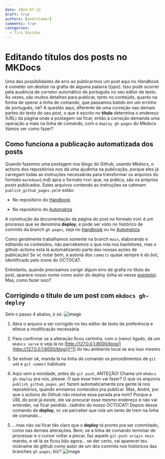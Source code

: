 ```yaml
---
date: 2024-07-12
draft: true
authors: [andrelamor]
comments: true
categories:
  - Tira Dúvidas
---
```


# Editando títulos dos posts no MKDocs

Uma das possibilidades de erro ao publicarmos um post aqui no _Handbook_ é cometer um deslize na grafia de alguma palavra (_typo_). Isso pode ocorrer pela ausência de corretor automático de português no seu editor de texto. Às vezes, são muitos detalhes para publicar, tanto no conteúdo, quanto na forma de operar a linha de comando, que passamos batido em um errinho de português, né? A questão aqui, diferente de uma correção nas demais partes do texto do seu post, o que é escrito no **título** determina o endereço (URL) da página onde a postagem vai ficar, então a correção demanda uma operação a mais na linha de comando, com o `deploy gh-pages` do Mkdocs. Vamos ver como fazer?

<!-- more -->

## Como funciona a publicação automatizada dos posts

Quando fazemos uma postagem nos blogs do Github, usando Mkdocs, o actions dos repositórios nos dá uma ajudinha na publicação, porque eles já carregam todas as instruções necessárias para transformar os arquivos do formato `markdown`(.md) apra o formato `html` que, na prática, são os próprios _posts_ publicados. Estes arquivos contendo as instruções se cahmam `publish_github_pages.yml`e estão:

- No repositório do [Handbook](https://github.com/automatiza-mg/handbook/blob/main/.github/workflows/publish_github_pages.yml)

- No repositório do [Automatiza](https://github.com/automatiza-mg/automatizacoes/blob/main/.github/workflows/publish_github_pages.yml)

A construção da documentação da página do post no formato `html` é um processo que se denomina **deploy**, e pode ser visto no histórico de commits da branch `gh-pages`, seja no [Handbook](https://github.com/automatiza-mg/handbook/commits/gh-pages/) ou no [Automatiza](https://github.com/automatiza-mg/automatizacoes/commits/gh-pages/).

Como geralmente trabalhamos somente na branch `main`, elaborando e editando os conteúdos, não percebemos o que rola nos bastidores, mas o github-actions está lá automatizando parte das nossas ações de publicação! Se vc notar bem, a autoria dos `commits` quase sempre é do _bot_, identificado pelo ícone do OCTOCAT. 

Entretanto, quando precisamos corigir algum erro de grafia no título do post, aparece nosso nome como autor do deploy (olha só nesse [exemplo](https://github.com/automatiza-mg/automatizacoes/commit/f2705a153703fbdd4b75ca0ab548c2d9a43f3771)). Mas, como fazer isso?  

## Corrigindo o título de um post com `mkdocs gh-deploy`

Sem o passo 4 abaixo, ó só: ![image](https://github.com/user-attachments/assets/92555f75-0369-48eb-b99f-c241c81a9466)

1. Abra o arquivo a ser corrigido no teu editor de texto de preferência e efetue a modificação necessária

2. Para confirmar se a alteração ficou certinha, com o (venv) ligado, dá um `mkdocs serve` e veja lá no [http://127.0.0.1:8000/blog/](http://127.0.0.1:8000/blog/)[^1] do teu ambiente local se era isso mesmo

3. Se estiver ok, manda lá na linha de comando os procedimentos de `git add` e `git commit` habituais

4. Aqui vem a novidade, antes do `git push`, ANTEÇÃO! Chama um `mkdocs gh-deploy` pra nós, please. O que esse trem vai fazer? O que os arquivos `publish_github_pages.yml` fazem automaticamente pra gente lá nos repostiórios, quando enviamos conteúdos pra publicar. Mas, André, por que o actions do Github não resolve essa parada pra mim? Porque a URL do post já existe, ele vai procurar esse mesmo endereço e não vai entender, vai ficar perdido...tadinho do nosso OCTOCAT! Depois desse comando de **deploy**, vc vai perceber que rola um tanto de trem na linha de comando...

5. ...mas não vai ficar tão claro que o **deploy** tá pronto pra ser commitado, como nas demais alterações. Bem, se a linha de comando terminar de processar e o cursor voltar a piscar, faz aquele `git push origin main` maroto, e vê lá se ficou bão agora... se der certo, vai aparecer teu nickname do github como autor de um dos commits nos históricos das branches `gh-pages`, blz?
![image](https://github.com/user-attachments/assets/461e1698-4f19-43d9-a785-41eba97e1a54)

[^1]: Já reparou que esse link é perene? Manjou a possibilidade de favoritar esse endereço pra toda vez que vc quiser ver as alterações antes de commitar? Dá um like aí embaixo se vc gostou dessa dica, vai...
